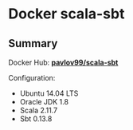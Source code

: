 Docker scala-sbt
================

## Summary

Docker Hub: **[pavlov99/scala-sbt](https://registry.hub.docker.com/u/pavlov99/scala-sbt/)**

Configuration:

- Ubuntu 14.04 LTS
- Oracle JDK 1.8
- Scala 2.11.7
- Sbt 0.13.8
